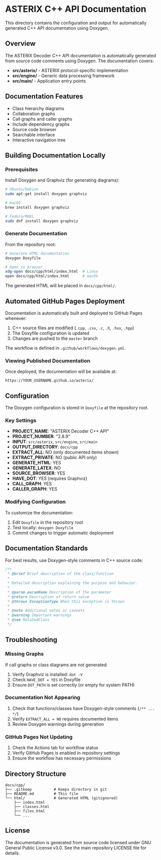 # ASTERIX C++ API Documentation

This directory contains the configuration and output for automatically generated C++ API documentation using Doxygen.

## Overview

The ASTERIX Decoder C++ API documentation is automatically generated from source code comments using Doxygen. The documentation covers:

- **src/asterix/** - ASTERIX protocol-specific implementation
- **src/engine/** - Generic data processing framework
- **src/main/** - Application entry points

## Documentation Features

- Class hierarchy diagrams
- Collaboration graphs
- Call graphs and caller graphs
- Include dependency graphs
- Source code browser
- Searchable interface
- Interactive navigation tree

## Building Documentation Locally

### Prerequisites

Install Doxygen and Graphviz (for generating diagrams):

```bash
# Ubuntu/Debian
sudo apt-get install doxygen graphviz

# macOS
brew install doxygen graphviz

# Fedora/RHEL
sudo dnf install doxygen graphviz
```

### Generate Documentation

From the repository root:

```bash
# Generate HTML documentation
doxygen Doxyfile

# Open in browser
xdg-open docs/cpp/html/index.html  # Linux
open docs/cpp/html/index.html      # macOS
```

The generated HTML will be placed in `docs/cpp/html/`.

## Automated GitHub Pages Deployment

Documentation is automatically built and deployed to GitHub Pages whenever:

1. C++ source files are modified (`.cpp`, `.cxx`, `.c`, `.h`, `.hxx`, `.hpp`)
2. The Doxyfile configuration is updated
3. Changes are pushed to the `master` branch

The workflow is defined in `.github/workflows/doxygen.yml`.

### Viewing Published Documentation

Once deployed, the documentation will be available at:
```
https://YOUR_USERNAME.github.io/asterix/
```

## Configuration

The Doxygen configuration is stored in `Doxyfile` at the repository root.

### Key Settings

- **PROJECT_NAME**: "ASTERIX Decoder C++ API"
- **PROJECT_NUMBER**: "2.8.9"
- **INPUT**: `src/asterix`, `src/engine`, `src/main`
- **OUTPUT_DIRECTORY**: `docs/cpp`
- **EXTRACT_ALL**: NO (only documented items shown)
- **EXTRACT_PRIVATE**: NO (public API only)
- **GENERATE_HTML**: YES
- **GENERATE_LATEX**: NO
- **SOURCE_BROWSER**: YES
- **HAVE_DOT**: YES (requires Graphviz)
- **CALL_GRAPH**: YES
- **CALLER_GRAPH**: YES

### Modifying Configuration

To customize the documentation:

1. Edit `Doxyfile` in the repository root
2. Test locally: `doxygen Doxyfile`
3. Commit changes to trigger automatic deployment

## Documentation Standards

For best results, use Doxygen-style comments in C++ source code:

```cpp
/**
 * @brief Brief description of the class/function
 *
 * Detailed description explaining the purpose and behavior.
 *
 * @param paramName Description of the parameter
 * @return Description of return value
 * @throws ExceptionType When this exception is thrown
 *
 * @note Additional notes or caveats
 * @warning Important warnings
 * @see RelatedClass
 */
```

## Troubleshooting

### Missing Graphs

If call graphs or class diagrams are not generated:

1. Verify Graphviz is installed: `dot -V`
2. Check `HAVE_DOT = YES` in Doxyfile
3. Ensure `DOT_PATH` is set correctly (or empty for system PATH)

### Documentation Not Appearing

1. Check that functions/classes have Doxygen-style comments (`/** ... */`)
2. Verify `EXTRACT_ALL = NO` requires documented items
3. Review Doxygen warnings during generation

### GitHub Pages Not Updating

1. Check the Actions tab for workflow status
2. Verify GitHub Pages is enabled in repository settings
3. Ensure the workflow has necessary permissions

## Directory Structure

```
docs/cpp/
├── .gitkeep          # Keeps directory in git
├── README.md         # This file
└── html/             # Generated HTML (gitignored)
    ├── index.html
    ├── classes.html
    ├── files.html
    └── ...
```

## License

The documentation is generated from source code licensed under GNU General Public License v3.0.
See the main repository LICENSE file for details.
